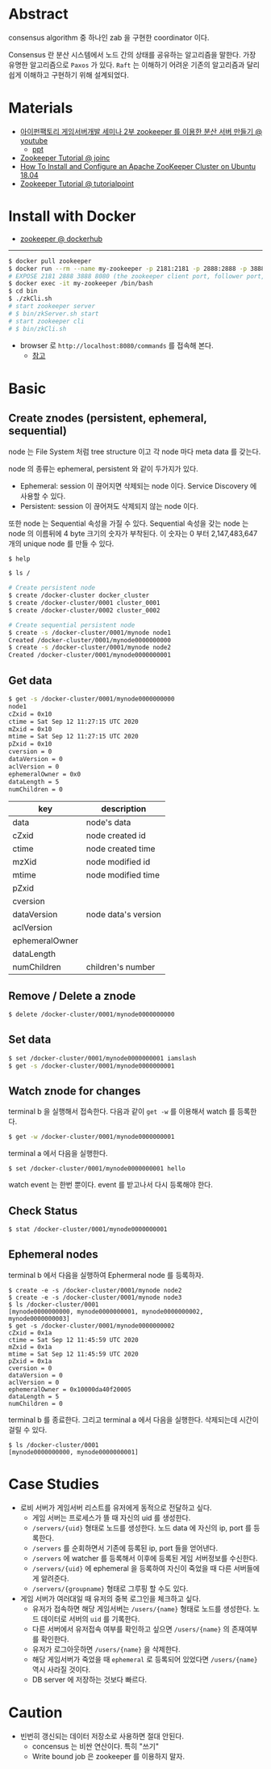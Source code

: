 # Abstract

consensus algorithm 중 하나인 zab 을 구현한 coordinator 이다.

Consensus 란 분산 시스템에서 노드 간의 상태를 공유하는 알고리즘을 말한다. 가장 유명한 알고리즘으로 `Paxos` 가 있다. `Raft` 는 이해하기 어려운 기존의 알고리즘과 달리 쉽게 이해하고 구현하기 위해 설계되었다.

# Materials

* [아이펀팩토리 게임서버개발 세미나 2부 zookeeper 를 이용한 분산 서버 만들기 @ youtube](https://www.youtube.com/watch?v=8yGHlHm0h6g)
  * [ppt](https://www.slideshare.net/iFunFactory/apache-zookeeper-55966566)
* [Zookeeper Tutorial @ joinc](https://www.joinc.co.kr/w/man/12/zookeeper/tutorial)
* [How To Install and Configure an Apache ZooKeeper Cluster on Ubuntu 18.04](https://www.digitalocean.com/community/tutorials/how-to-install-and-configure-an-apache-zookeeper-cluster-on-ubuntu-18-04)
* [Zookeeper Tutorial @ tutorialpoint](https://www.tutorialspoint.com/zookeeper/index.htm)

# Install with Docker

* [zookeeper @ dockerhub](https://hub.docker.com/_/zookeeper)

----

```bash
$ docker pull zookeeper
$ docker run --rm --name my-zookeeper -p 2181:2181 -p 2888:2888 -p 3888:3888 -p 8080:8080 --restart always -d zookeeper
# EXPOSE 2181 2888 3888 8080 (the zookeeper client port, follower port, election port, AdminServer port respectively)
$ docker exec -it my-zookeeper /bin/bash
$ cd bin
$ ./zkCli.sh
# start zookeeper server
# $ bin/zkServer.sh start
# start zookeeper cli
# $ bin/zkCli.sh
```

* browser 로 `http://localhost:8080/commands` 를 접속해 본다.
  * [참고](http://www.mtitek.com/tutorials/zookeeper/http-admin-interface.php)

# Basic

## Create znodes (persistent, ephemeral, sequential)

node 는 File System 처럼 tree structure 이고 각 node 마다 meta data 를 갖는다.

node 의 종류는 ephemeral, persistent 와 같이 두가지가 있다. 

* Ephemeral: session 이 끊어지면 삭제되는 node 이다. Service Discovery 에 사용할 수 있다.
* Persistent: session 이 끊어져도 삭제되지 않는 node 이다.

또한 node 는 Sequential 속성을 가질 수 있다. Sequential 속성을 갖는 node 는 node 의 이름뒤에 4 byte 크기의 숫자가 부착된다. 이 숫자는 0 부터 2,147,483,647 개의 unique node 를 만들 수 있다.

```bash
$ help

$ ls /

# Create persistent node
$ create /docker-cluster docker_cluster
$ create /docker-cluster/0001 cluster_0001
$ create /docker-cluster/0002 cluster_0002

# Create sequential persistent node
$ create -s /docker-cluster/0001/mynode node1
Created /docker-cluster/0001/mynode0000000000
$ create -s /docker-cluster/0001/mynode node2
Created /docker-cluster/0001/mynode0000000001
```

## Get data

```bash
$ get -s /docker-cluster/0001/mynode0000000000
node1
cZxid = 0x10
ctime = Sat Sep 12 11:27:15 UTC 2020
mZxid = 0x10
mtime = Sat Sep 12 11:27:15 UTC 2020
pZxid = 0x10
cversion = 0
dataVersion = 0
aclVersion = 0
ephemeralOwner = 0x0
dataLength = 5
numChildren = 0
```

| key            | description         |
| -------------- | ------------------- |
| data           | node's data         |
| cZxid          | node created id     |
| ctime          | node created time   |
| mzXid          | node modified id    |
| mtime          | node modified time  |
| pZxid          |                     |
| cversion       |                     |
| dataVersion    | node data's version |
| aclVersion     |                     |
| ephemeralOwner |                     |
| dataLength     |                     |
| numChildren    | children's number   |

## Remove / Delete a znode

```bash
$ delete /docker-cluster/0001/mynode0000000000
```

## Set data

```bash
$ set /docker-cluster/0001/mynode0000000001 iamslash
$ get -s /docker-cluster/0001/mynode0000000001
```

## Watch znode for changes

terminal b 을 실행해서 접속한다. 다음과 같이 `get -w` 를 이용해서 watch 를 등록한다.

```bash
$ get -w /docker-cluster/0001/mynode0000000001
```

terminal a 에서 다음을 실행한다.

```console
$ set /docker-cluster/0001/mynode0000000001 hello
```

watch event 는 한번 뿐이다. event 를 받고나서 다시 등록해야 한다.

## Check Status

```bash
$ stat /docker-cluster/0001/mynode0000000001
```

## Ephemeral nodes

terminal b 에서 다음을 실행하여 Ephermeral node 를 등록하자.

```console
$ create -e -s /docker-cluster/0001/mynode node2
$ create -e -s /docker-cluster/0001/mynode node3
$ ls /docker-cluster/0001
[mynode0000000000, mynode0000000001, mynode0000000002, mynode0000000003]
$ get -s /docker-cluster/0001/mynode0000000002
cZxid = 0x1a
ctime = Sat Sep 12 11:45:59 UTC 2020
mZxid = 0x1a
mtime = Sat Sep 12 11:45:59 UTC 2020
pZxid = 0x1a
cversion = 0
dataVersion = 0
aclVersion = 0
ephemeralOwner = 0x10000da40f20005
dataLength = 5
numChildren = 0
```

terminal b 를 종료한다. 그리고 terminal a 에서 다음을 실행한다. 삭제되는데 시간이 걸릴 수 있다.

```console
$ ls /docker-cluster/0001
[mynode0000000000, mynode0000000001]
```

# Case Studies

* 로비 서버가 게임서버 리스트를 유저에게 동적으로 전달하고 싶다. 
  * 게임 서버는 프로세스가 뜰 때 자신의 uid 를 생성한다.
  * `/servers/{uid}` 형태로 노드를 생성한다. 노드 data 에 자신의 ip, port 를 등록한다.
  * `/servers` 를 순회하면서 기존에 등록된 ip, port 들을 얻어낸다.
  * `/servers` 에 watcher 를 등록해서 이후에 등록된 게임 서버정보를 수신한다.
  * `/servers/{uid}` 에 ephemeral 을 등록하여 자신이 죽었을 때 다른 서버들에게 알려준다.
  * `/servers/{groupname}` 형태로 그루핑 할 수도 있다.
* 게임 서버가 여러대일 때 유저의 중복 로그인을 체크하고 싶다.
  * 유저가 접속하면 해당 게임서버는 `/users/{name}` 형태로 노드를 생성한다. 노드 데이터로 서버의 `uid` 를 기록한다.
  * 다른 서버에서 유저접속 여부를 확인하고 싶으면 `/users/{name}` 의 존재여부를 확인한다.
  * 유저가 로그아웃하면 `/users/{name}` 을 삭제한다.
  * 해당 게임서버가 죽었을 때 `ephemeral` 로 등록되어 있었다면 `/users/{name}` 역시 사라질 것이다.
  * DB server 에 저장하는 것보다 빠르다.

# Caution

* 빈번히 갱신되는 데이터 저장소로 사용하면 절대 안된다.
  * concensus 는 비싼 연산이다. 특히 "쓰기"
  * Write bound job 은 zookeeper 를 이용하지 말자.
